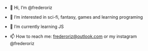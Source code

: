 - 👋 Hi, I’m @frederoriz
- 👀 I’m interested in sci-fi, fantasy, games and learning programing
- 🌱 I’m currently learning JS

- 📫 How to reach me: frederoriz@outlook.com or my instagram @frederoriz

<!---
frederoriz/frederoriz is a ✨ special ✨ repository because its `README.md` (this file) appears on your GitHub profile.
You can click the Preview link to take a look at your changes.
--->
